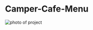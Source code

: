 # Camper-Cafe-Menu
![photo of project](<img width="1835" height="928" alt="изображение" src="https://github.com/user-attachments/assets/397a7167-da59-4b01-9882-1b6f57d5eb13" />)
